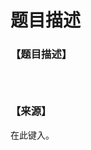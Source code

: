 # 题目描述


<h3>
【题目描述】
</h3>
<p>
<img src="/upload/image/20141112/20141112061414_54624.jpg" alt=""/> 
</p>
<p>
<img src="/upload/image/20141112/20141112061427_98527.jpg" alt=""/> 
</p>
<p>
<img src="/upload/image/20141112/20141112061444_96936.jpg" alt=""/> 
</p>
<h3>
【来源】
</h3>
<p>
在此键入。
</p>
